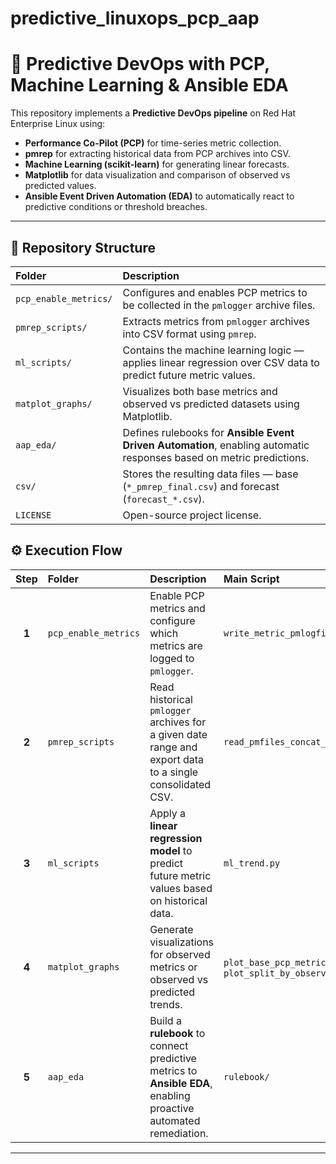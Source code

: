 # predictive_linuxops_pcp_aap

# 🔮 Predictive DevOps with PCP, Machine Learning & Ansible EDA

This repository implements a **Predictive DevOps pipeline** on Red Hat Enterprise Linux using:

- **Performance Co-Pilot (PCP)** for time-series metric collection.
- **pmrep** for extracting historical data from PCP archives into CSV.
- **Machine Learning (scikit-learn)** for generating linear forecasts.
- **Matplotlib** for data visualization and comparison of observed vs predicted values.
- **Ansible Event Driven Automation (EDA)** to automatically react to predictive conditions or threshold breaches.

---

## 🧭 Repository Structure


| Folder | Description |
|:-------|:-------------|
| `pcp_enable_metrics/` | Configures and enables PCP metrics to be collected in the `pmlogger` archive files. |
| `pmrep_scripts/` | Extracts metrics from `pmlogger` archives into CSV format using `pmrep`. |
| `ml_scripts/` | Contains the machine learning logic — applies linear regression over CSV data to predict future metric values. |
| `matplot_graphs/` | Visualizes both base metrics and observed vs predicted datasets using Matplotlib. |
| `aap_eda/` | Defines rulebooks for **Ansible Event Driven Automation**, enabling automatic responses based on metric predictions. |
| `csv/` | Stores the resulting data files — base (`*_pmrep_final.csv`) and forecast (`forecast_*.csv`). |
| `LICENSE` | Open-source project license. |


## ⚙️ Execution Flow

| Step | Folder | Description | Main Script |
|:----:|:--------|:-------------|:-------------|
| **1** | `pcp_enable_metrics` | Enable PCP metrics and configure which metrics are logged to `pmlogger`. | `write_metric_pmlogfile.txt` |
| **2** | `pmrep_scripts` | Read historical `pmlogger` archives for a given date range and export data to a single consolidated CSV. | `read_pmfiles_concat_in_one_csv.sh` |
| **3** | `ml_scripts` | Apply a **linear regression model** to predict future metric values based on historical data. | `ml_trend.py` |
| **4** | `matplot_graphs` | Generate visualizations for observed metrics or observed vs predicted trends. | `plot_base_pcp_metric.py` / `plot_split_by_observed_predicted.py` |
| **5** | `aap_eda` | Build a **rulebook** to connect predictive metrics to **Ansible EDA**, enabling proactive automated remediation. | `rulebook/` |

---
